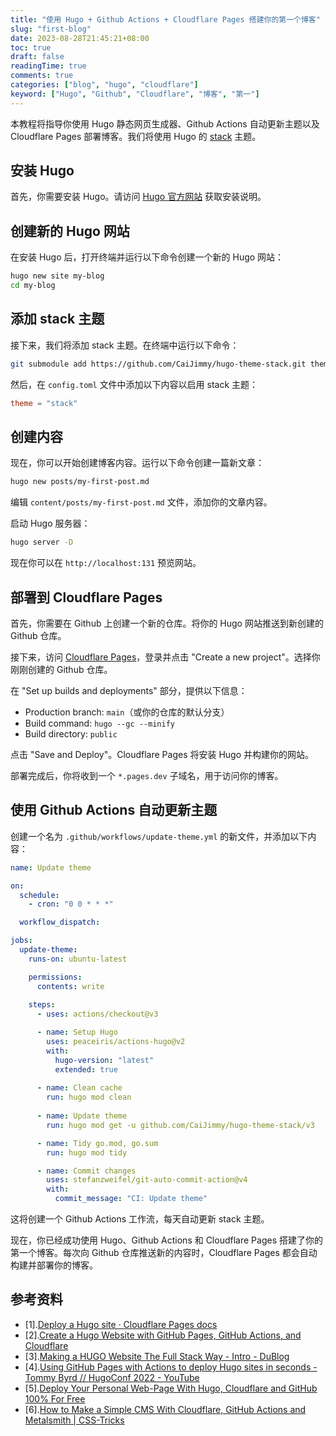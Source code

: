 ```yaml
---
title: "使用 Hugo + Github Actions + Cloudflare Pages 搭建你的第一个博客"
slug: "first-blog"
date: 2023-08-28T21:45:21+08:00
toc: true
draft: false
readingTime: true
comments: true
categories: ["blog", "hugo", "cloudflare"]
keyword: ["Hugo", "Github", "Cloudflare", "博客", "第一"]
---
```


本教程将指导你使用 Hugo 静态网页生成器、Github Actions 自动更新主题以及 Cloudflare Pages 部署博客。我们将使用 Hugo 的 [stack](https://themes.gohugo.io/themes/hugo-theme-stack/) 主题。

## 安装 Hugo

首先，你需要安装 Hugo。请访问 [Hugo 官方网站](https://gohugo.io/getting-started/installing/) 获取安装说明。

## 创建新的 Hugo 网站

在安装 Hugo 后，打开终端并运行以下命令创建一个新的 Hugo 网站：

```bash
hugo new site my-blog
cd my-blog
```

## 添加 stack 主题

接下来，我们将添加 stack 主题。在终端中运行以下命令：

```bash
git submodule add https://github.com/CaiJimmy/hugo-theme-stack.git themes/stack
```

然后，在 `config.toml` 文件中添加以下内容以启用 stack 主题：

```toml
theme = "stack"
```

## 创建内容

现在，你可以开始创建博客内容。运行以下命令创建一篇新文章：

```bash
hugo new posts/my-first-post.md
```

编辑 `content/posts/my-first-post.md` 文件，添加你的文章内容。

启动 Hugo 服务器：

```bash
hugo server -D
```

现在你可以在 `http://localhost:131` 预览网站。

## 部署到 Cloudflare Pages

首先，你需要在 Github 上创建一个新的仓库。将你的 Hugo 网站推送到新创建的 Github 仓库。

接下来，访问 [Cloudflare Pages](https://pages.cloudflare.com/)，登录并点击 "Create a new project"。选择你刚刚创建的 Github 仓库。

在 "Set up builds and deployments" 部分，提供以下信息：

- Production branch: `main`（或你的仓库的默认分支）
- Build command: `hugo --gc --minify`
- Build directory: `public`

点击 "Save and Deploy"。Cloudflare Pages 将安装 Hugo 并构建你的网站。

部署完成后，你将收到一个 `*.pages.dev` 子域名，用于访问你的博客。

## 使用 Github Actions 自动更新主题

创建一个名为 `.github/workflows/update-theme.yml` 的新文件，并添加以下内容：

```yaml
name: Update theme

on:
  schedule:
    - cron: "0 0 * * *"

  workflow_dispatch:

jobs:
  update-theme:
    runs-on: ubuntu-latest

    permissions:
      contents: write
    
    steps:
      - uses: actions/checkout@v3

      - name: Setup Hugo
        uses: peaceiris/actions-hugo@v2
        with:
          hugo-version: "latest"
          extended: true
      
      - name: Clean cache
        run: hugo mod clean
      
      - name: Update theme
        run: hugo mod get -u github.com/CaiJimmy/hugo-theme-stack/v3

      - name: Tidy go.mod, go.sum
        run: hugo mod tidy

      - name: Commit changes
        uses: stefanzweifel/git-auto-commit-action@v4
        with:
          commit_message: "CI: Update theme"
```

这将创建一个 Github Actions 工作流，每天自动更新 stack 主题。

现在，你已经成功使用 Hugo、Github Actions 和 Cloudflare Pages 搭建了你的第一个博客。每次向 Github 仓库推送新的内容时，Cloudflare Pages 都会自动构建并部署你的博客。

## 参考资料

- [1].[Deploy a Hugo site · Cloudflare Pages docs](https://developers.cloudflare.com/pages/framework-guides/deploy-a-hugo-site/)
- [2].[Create a Hugo Website with GitHub Pages, GitHub Actions, and Cloudflare](https://schnerring.net/blog/create-a-hugo-website-with-github-pages-github-actions-and-cloudflare/)
- [3].[Making a HUGO Website The Full Stack Way - Intro - DuBlog](https://dublog.net/blog/hugo-blog-0/)
- [4].[Using GitHub Pages with Actions to deploy Hugo sites in seconds - Tommy Byrd // HugoConf 2022 - YouTube](https://youtube.com/watch?v=Z_7RIuf_Z-Q)
- [5].[Deploy Your Personal Web-Page With Hugo, Cloudflare and GitHub 100% For Free](https://hackernoon.com/deploy-your-personal-web-page-with-hugo-cloudflare-and-github-100percent-for-free)
- [6].[How to Make a Simple CMS With Cloudflare, GitHub Actions and Metalsmith | CSS-Tricks](https://css-tricks.com/how-to-make-a-simple-cms-with-cloudflare-github-actions-and-metalsmith/)
